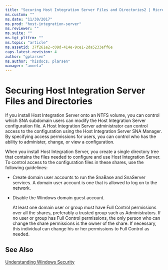 ```yaml
---
title: "Securing Host Integration Server Files and Directories2 | Microsoft Docs"
ms.custom: ""
ms.date: "11/30/2017"
ms.prod: "host-integration-server"
ms.reviewer: ""
ms.suite: ""
ms.tgt_pltfrm: ""
ms.topic: "article"
ms.assetid: 37f261e2-c09d-414e-9ce1-2da5233eff6e
caps.latest.revision: 4
author: "gplarsen"
ms.author: "hisdocs; plarsen"
manager: "anneta"
---
```

# Securing Host Integration Server Files and Directories
If you install Host Integration Server onto an NTFS volume, you can control which SNA subdomain users can modify the Host Integration Server configuration file. A Host Integration Server administrator can control access to the configuration using the Host Integration Server SNA Manager. By specifying access permissions for users, you can control who has the ability to administer, change, or view a configuration.  
  
 When you install Host Integration Server, you create a single directory tree that contains the files needed to configure and use Host Integration Server. To control access to the configuration files in these shares, use the following guidelines:  
  
- Create domain user accounts to run the SnaBase and SnaServer services. A domain user account is one that is allowed to log on to the network.  
  
- Disable the Windows domain guest account.  
  
  At least one domain user or group must have Full Control permissions over all the shares, preferably a trusted group such as Administrators. If no user or group has Full Control permissions, the only person who can change the share permissions is the owner of the share. If necessary, this individual can change his or her permissions to Full Control as needed.  
  
## See Also  
 [Understanding Windows Security](../core/understanding-windows-security1.md)
